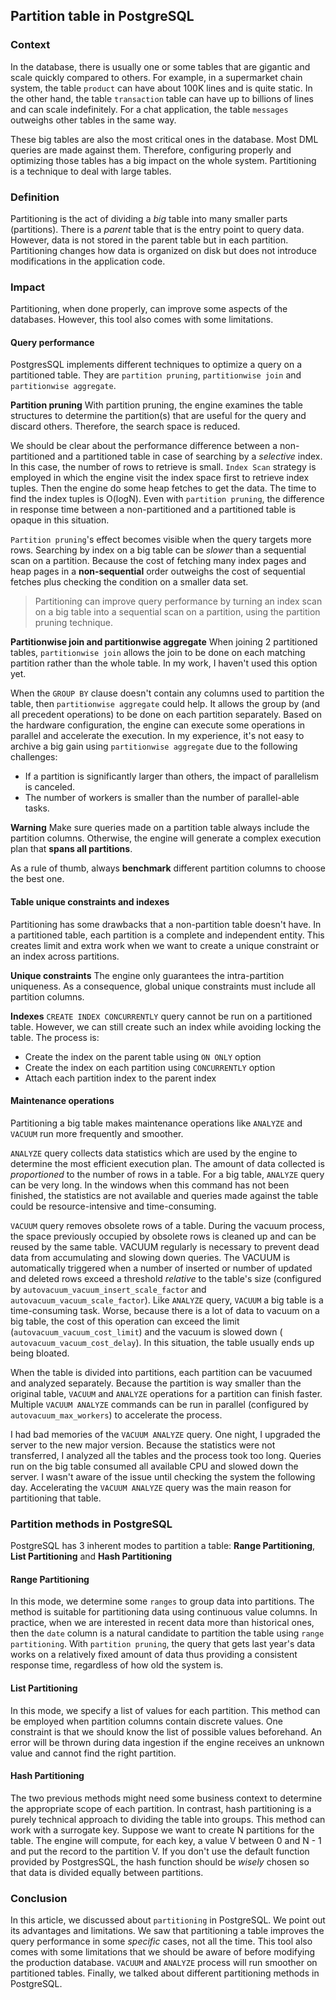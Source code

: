 ## Partition table in PostgreSQL
### Context
In the database, there is usually one or some tables that are gigantic and scale quickly compared to others. For example, in a supermarket chain system, the table `product` can have about 100K lines and is quite static. In the other hand, the table `transaction` table can have up to billions of lines and can scale indefinitely. For a chat application, the table `messages` outweighs other tables in the same way.

These big tables are also the most critical ones in the database. Most DML queries are made against them. Therefore, configuring properly and optimizing those tables has a big impact on the whole system. Partitioning is a technique to deal with large tables.

### Definition
Partitioning is the act of dividing a *big* table into many smaller parts (partitions). There is a *parent* table that is the entry point to query data. However, data is not stored in the parent table but in each partition. Partitioning changes how data is organized on disk but does not introduce modifications in the application code.

### Impact
Partitioning, when done properly, can improve some aspects of the databases. However, this tool also comes with some limitations.

#### Query performance
PostgresSQL implements different techniques to optimize a query on a partitioned table. They are `partition pruning`, `partitionwise join` and `partitionwise aggregate`.

**Partition pruning**
With partition pruning, the engine examines the table structures to determine the partition(s) that are useful for the query and discard others. Therefore, the search space is reduced.

We should be clear about the performance difference between a non-partitioned and a partitioned table in case of searching by a *selective* index. In this case, the number of rows to retrieve is small. `Index Scan` strategy is employed in which the engine visit the index space first to retrieve index tuples. Then the engine do some heap fetches to get the data. The time to find the index tuples is O(logN). Even with `partition pruning`, the difference in response time between a non-partitioned and a partitioned table is opaque in this situation.

`Partition pruning`'s effect becomes visible when the query targets more rows. Searching by index on a big table can be *slower* than a sequential scan on a partition. Because the cost of fetching many index pages and heap pages in a **non-sequential** order outweighs the cost of sequential fetches plus checking the condition on a smaller data set. 

> Partitioning can improve query performance by turning an index scan on a big table into a sequential scan on a partition, using the partition pruning technique.

**Partitionwise join and partitionwise aggregate**
When joining 2 partitioned tables, `partitionwise join` allows the join to be done on each matching partition rather than the whole table. In my work, I haven't used this option yet. 

When the `GROUP BY` clause doesn't contain any columns used to partition the table, then `partitionwise aggregate` could help. It allows the group by (and all precedent operations) to be done on each partition separately. Based on the hardware configuration, the engine can execute some operations in parallel and accelerate the execution. In my experience, it's not easy to archive a big gain using `partitionwise aggregate` due to the following challenges:

- If a partition is significantly larger than others, the impact of parallelism is canceled.
- The number of workers is smaller than the number of parallel-able tasks.

**Warning**
Make sure queries made on a partition table always include the partition columns. Otherwise, the engine will generate a complex execution plan that **spans all partitions**.

As a rule of thumb, always **benchmark** different partition columns to choose the best one.

#### Table unique constraints and indexes
Partitioning has some drawbacks that a non-partition table doesn't have. In a partitioned table, each partition is a complete and independent entity. This creates limit and extra work when we want to create a unique constraint or an index across partitions.

**Unique constraints**
The engine only guarantees the intra-partition uniqueness. As a consequence, global unique constraints must include all partition columns.

**Indexes**
`CREATE INDEX CONCURRENTLY` query cannot be run on a partitioned table. However, we can still create such an index while avoiding locking the table. The process is:

- Create the index on the parent table using `ON ONLY` option
- Create the index on each partition using `CONCURRENTLY` option
- Attach each partition index to the parent index

#### Maintenance operations
Partitioning a big table makes maintenance operations like `ANALYZE` and `VACUUM` run more frequently and smoother.

`ANALYZE` query collects data statistics which are used by the engine to determine the most efficient execution plan. The amount of data collected is *proportioned* to the number of rows in a table. For a big table, `ANALYZE` query can be very long. In the windows when this command has not been finished, the statistics are not available and queries made against the table could be resource-intensive and time-consuming.

`VACUUM` query removes obsolete rows of a table. During the vacuum process, the space previously occupied by obsolete rows is cleaned up and can be reused by the same table. VACUUM regularly is necessary to prevent dead data from accumulating and slowing down queries. The VACUUM is automatically triggered when a number of inserted or number of updated and deleted rows exceed a threshold *relative* to the table's size (configured by `autovacuum_vacuum_insert_scale_factor` and `autovacuum_vacuum_scale_factor`). Like `ANALYZE` query, `VACUUM` a big table is a time-consuming task. Worse, because there is a lot of data to vacuum on a big table, the cost of this operation can exceed the limit (`autovacuum_vacuum_cost_limit`) and the vacuum is slowed down ( `autovacuum_vacuum_cost_delay`). In this situation, the table usually ends up being bloated.

When the table is divided into partitions, each partition can be vacuumed and analyzed separately. Because the partition is way smaller than the original table, `VACUUM` and `ANALYZE` operations for a partition can finish faster. Multiple `VACUUM ANALYZE` commands can be run in parallel (configured by `autovacuum_max_workers`) to accelerate the process.

I had bad memories of the `VACUUM ANALYZE` query. One night, I upgraded the server to the new major version. Because the statistics were not transferred, I analyzed all the tables and the process took too long. Queries run on the big table consumed all available CPU and slowed down the server. I wasn't aware of the issue until checking the system the following day. Accelerating the `VACUUM ANALYZE` query was the main reason for partitioning that table.

### Partition methods in PostgreSQL
PostgreSQL has 3 inherent modes to partition a table: **Range Partitioning**, **List Partitioning** and **Hash Partitioning**

#### Range Partitioning
In this mode, we determine some `ranges` to group data into partitions. The method is suitable for partitioning data using continuous value columns. In practice, when we are interested in recent data more than historical ones, then the `date` column is a natural candidate to partition the table using `range partitioning`. With `partition pruning`, the query that gets last year's data works on a relatively fixed amount of data thus providing a consistent response time, regardless of how old the system is.

#### List Partitioning
In this mode, we specify a list of values for each partition. This method can be employed when partition columns contain discrete values. One constraint is that we should know the list of possible values beforehand. An error will be thrown during data ingestion if the engine receives an unknown value and cannot find the right partition. 

#### Hash Partitioning
The two previous methods might need some business context to determine the appropriate scope of each partition. In contrast, hash partitioning is a purely technical approach to dividing the table into groups. This method can work with a surrogate key. Suppose we want to create N partitions for the table. The engine will compute, for each key, a value V between 0 and N - 1 and put the record to the partition V. If you don't use the default function provided by PostgresSQL, the hash function should be *wisely* chosen so that data is divided equally between partitions.

### Conclusion
In this article, we discussed about `partitioning` in PostgreSQL. We point out its advantages and limitations. We saw that partitioning a table improves the query performance in some *specific* cases, not all the time. This tool also comes with some limitations that we should be aware of before modifying the production database. `VACUUM` and `ANALYZE` process will run smoother on partitioned tables. Finally, we talked about different partitioning methods in PostgreSQL.